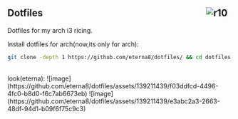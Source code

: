 <img src="https://hits.sh/github.com/eterna8/dotfiles.git.svg?label=views&color=fe7d37" alt="r10" hspace="10"
 align="right" /> Dotfiles
--

Dotfiles for my arch i3 ricing.<br>

Install dotfiles for arch(now,its only for arch): <br>
```bash
git clone -depth 1 https://github.com/eterna8/dotfiles/ && cd dotfiles && sh arch-install.sh
```
<br>
look(eterna):
![image](https://github.com/eterna8/dotfiles/assets/139211439/f03ddfcd-4496-4fc0-b8d0-f6c7ab6673eb)
![image](https://github.com/eterna8/dotfiles/assets/139211439/e3abc2a3-2663-48df-94d1-b09f6f75c9c3)


